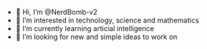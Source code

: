 - 👋 Hi, I’m @NerdBomb-v2
- 👀 I’m interested in technology, science and mathematics 
- 🌱 I’m currently learning articial intelligence
- 💞️ I’m looking for new and simple ideas to work on

<!---
NerdBomb-v2/NerdBomb-v2 is a ✨ special ✨ repository because its `README.md` (this file) appears on your GitHub profile.
You can click the Preview link to take a look at your changes.
--->
